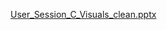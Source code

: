 
[User_Session_C_Visuals_clean.pptx](https://github.com/department-of-veterans-affairs/voicebot/files/11289605/User_Session_C_Visuals_clean.pptx)

